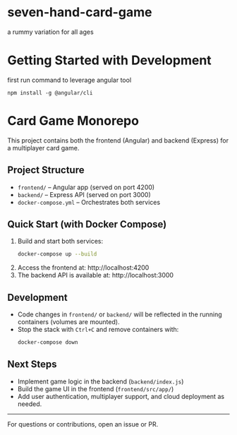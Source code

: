 # seven-hand-card-game
a rummy variation for all ages


# Getting Started with Development

first run command to leverage angular tool
```
npm install -g @angular/cli
```


# Card Game Monorepo

This project contains both the frontend (Angular) and backend (Express) for a multiplayer card game.

## Project Structure

- `frontend/` – Angular app (served on port 4200)
- `backend/` – Express API (served on port 3000)
- `docker-compose.yml` – Orchestrates both services

## Quick Start (with Docker Compose)

1. Build and start both services:
   ```bash
   docker-compose up --build
   ```
2. Access the frontend at: http://localhost:4200
3. The backend API is available at: http://localhost:3000

## Development
- Code changes in `frontend/` or `backend/` will be reflected in the running containers (volumes are mounted).
- Stop the stack with `Ctrl+C` and remove containers with:
   ```bash
   docker-compose down
   ```

## Next Steps
- Implement game logic in the backend (`backend/index.js`)
- Build the game UI in the frontend (`frontend/src/app/`)
- Add user authentication, multiplayer support, and cloud deployment as needed.

---

For questions or contributions, open an issue or PR.
